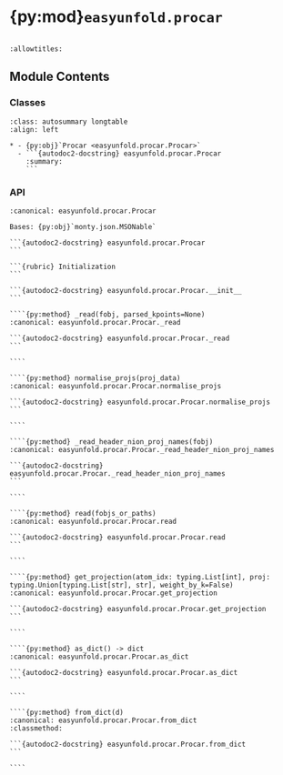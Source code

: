# {py:mod}`easyunfold.procar`

```{py:module} easyunfold.procar
```

```{autodoc2-docstring} easyunfold.procar
:allowtitles:
```

## Module Contents

### Classes

````{list-table}
:class: autosummary longtable
:align: left

* - {py:obj}`Procar <easyunfold.procar.Procar>`
  - ```{autodoc2-docstring} easyunfold.procar.Procar
    :summary:
    ```
````

### API

`````{py:class} Procar(fobjs_or_paths=None, is_soc=False, normalise=True)
:canonical: easyunfold.procar.Procar

Bases: {py:obj}`monty.json.MSONable`

```{autodoc2-docstring} easyunfold.procar.Procar
```

```{rubric} Initialization
```

```{autodoc2-docstring} easyunfold.procar.Procar.__init__
```

````{py:method} _read(fobj, parsed_kpoints=None)
:canonical: easyunfold.procar.Procar._read

```{autodoc2-docstring} easyunfold.procar.Procar._read
```

````

````{py:method} normalise_projs(proj_data)
:canonical: easyunfold.procar.Procar.normalise_projs

```{autodoc2-docstring} easyunfold.procar.Procar.normalise_projs
```

````

````{py:method} _read_header_nion_proj_names(fobj)
:canonical: easyunfold.procar.Procar._read_header_nion_proj_names

```{autodoc2-docstring} easyunfold.procar.Procar._read_header_nion_proj_names
```

````

````{py:method} read(fobjs_or_paths)
:canonical: easyunfold.procar.Procar.read

```{autodoc2-docstring} easyunfold.procar.Procar.read
```

````

````{py:method} get_projection(atom_idx: typing.List[int], proj: typing.Union[typing.List[str], str], weight_by_k=False)
:canonical: easyunfold.procar.Procar.get_projection

```{autodoc2-docstring} easyunfold.procar.Procar.get_projection
```

````

````{py:method} as_dict() -> dict
:canonical: easyunfold.procar.Procar.as_dict

```{autodoc2-docstring} easyunfold.procar.Procar.as_dict
```

````

````{py:method} from_dict(d)
:canonical: easyunfold.procar.Procar.from_dict
:classmethod:

```{autodoc2-docstring} easyunfold.procar.Procar.from_dict
```

````

`````
